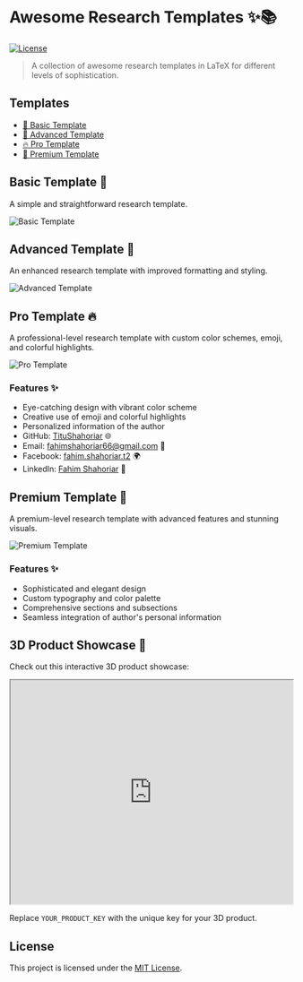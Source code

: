 # Awesome Research Templates ✨📚

[![License](https://img.shields.io/badge/license-MIT-blue.svg)](LICENSE)

> A collection of awesome research templates in LaTeX for different levels of sophistication.

## Templates

- [📄 Basic Template](#basic-template)
- [🚀 Advanced Template](#advanced-template)
- [🔥 Pro Template](#pro-template)
- [🌟 Premium Template](#premium-template)

## Basic Template 📄

A simple and straightforward research template.

![Basic Template](basic_template.png)

## Advanced Template 🚀

An enhanced research template with improved formatting and styling.

![Advanced Template](advanced_template.png)

## Pro Template 🔥

A professional-level research template with custom color schemes, emoji, and colorful highlights.

![Pro Template](pro_template.png)

### Features ✨

- Eye-catching design with vibrant color scheme
- Creative use of emoji and colorful highlights
- Personalized information of the author
- GitHub: [TituShahoriar](https://github.com/TituShahoriar) 🌐
- Email: fahimshahoriar66@gmail.com 📧
- Facebook: [fahim.shahoriar.t2](https://www.facebook.com/fahim.shahoriar.t2) 🌍
- LinkedIn: [Fahim Shahoriar](https://www.linkedin.com/in/fahim-shahoriar/) 🔗

## Premium Template 🌟

A premium-level research template with advanced features and stunning visuals.

![Premium Template](premium_template.png)

### Features ✨

- Sophisticated and elegant design
- Custom typography and color palette
- Comprehensive sections and subsections
- Seamless integration of author's personal information

## 3D Product Showcase 🎁

Check out this interactive 3D product showcase:

<iframe src="https://my.3dviewer.net/embed?key=YOUR_PRODUCT_KEY" width="100%" height="400"></iframe>

Replace `YOUR_PRODUCT_KEY` with the unique key for your 3D product.

## License

This project is licensed under the [MIT License](LICENSE).

